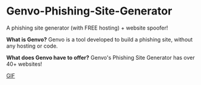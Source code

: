 # Genvo-Phishing-Site-Generator
A phishing site generator (with FREE hosting) + website spoofer!

**What is Genvo?**
Genvo is a tool developed to build a phishing site, without any hosting or code.

**What does Genvo have to offer?**
Genvo's Phishing Site Generator has over 40+ websites!

[GIF](https://gyazo.com/7da6067e97ff4030ed9ece502f64bbe5)
